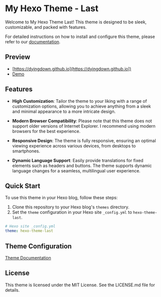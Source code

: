 # My Hexo Theme - Last

Welcome to My Hexo Theme Last! This theme is designed to be sleek, customizable, and packed with features.

For detailed instructions on how to install and configure this theme, please refer to our [documentation](https://dyingdown.github.io/theme-last-guide/site/).

## Preview

- [https://dyingdown.github.io](https://dyingdown.github.io])
- [Demo](https://hexo-theme-last.github.io)

## Features

- **High Customization**: Tailor the theme to your liking with a range of customization options, allowing you to achieve anything from a sleek and minimal appearance to a more intricate design.

- **Modern Browser Compatibility**: Please note that this theme does not support older versions of Internet Explorer. I recommend using modern browsers for the best experience.

- **Responsive Design**: The theme is fully responsive, ensuring an optimal viewing experience across various devices, from desktops to smartphones.

- **Dynamic Language Support**: Easily provide translations for fixed elements such as headers and buttons. The theme supports dynamic language changes for a seamless, multilingual user experience.

## Quick Start

To use this theme in your Hexo blog, follow these steps:

1. Clone this repository to your Hexo blog's `themes` directory.
2. Set the `theme` configuration in your Hexo site `_config.yml` to `hexo-theme-last`.

```yaml
# Hexo site _config.yml
theme: hexo-theme-last
```

## Theme Configuration

[Theme Documentation](https://hexo-theme-last.github.io/theme-last-guide/site/)

## License
This theme is licensed under the MIT License. See the LICENSE.md file for details.
